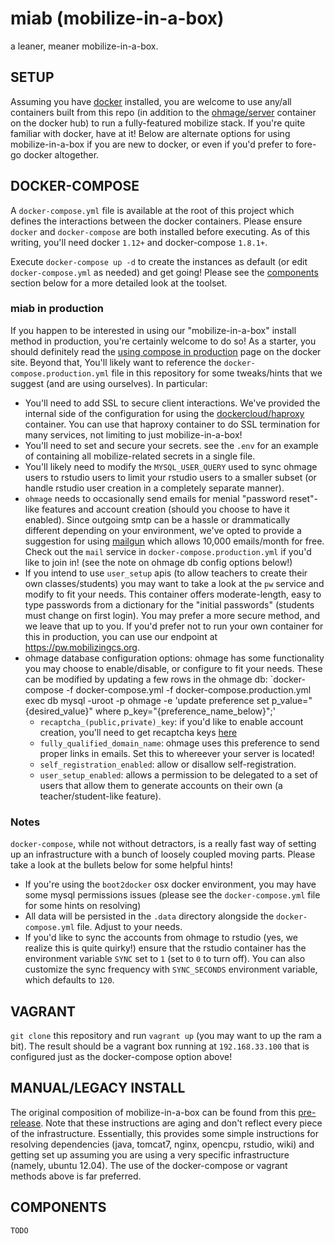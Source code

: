 # miab (mobilize-in-a-box)
a leaner, meaner mobilize-in-a-box.

## SETUP
Assuming you have [docker](https://www.docker.com/) installed, you are welcome to use any/all containers built from this repo (in addition to the [ohmage/server](https://hub.docker.com/r/ohmage/server/) container on the docker hub) to run a fully-featured mobilize stack. If you're quite familiar with docker, have at it! Below are alternate options for using mobilize-in-a-box if you are new to docker, or even if you'd prefer to fore-go docker altogether. 

## DOCKER-COMPOSE
A `docker-compose.yml` file is available at the root of this project which defines the interactions between the docker containers.  Please ensure `docker` and `docker-compose` are both installed before executing. As of this writing, you'll need docker `1.12+` and docker-compose `1.8.1+`.

Execute `docker-compose up -d` to create the instances as default (or edit `docker-compose.yml` as needed) and get going! Please see the [components](#components) section below for a more detailed look at the toolset.

### miab in production
If you happen to be interested in using our "mobilize-in-a-box" install method in production, you're certainly welcome to do so! As a starter, you should definitely read the [using compose in production](https://docs.docker.com/compose/production/) page on the docker site. Beyond that, You'll likely want to reference the `docker-compose.production.yml` file in this repository for some tweaks/hints that we suggest (and are using ourselves). In particular:

  * You'll need to add SSL to secure client interactions. We've provided the internal side of the configuration for using the [dockercloud/haproxy](https://github.com/docker/dockercloud-haproxy) container. You can use that haproxy container to do SSL termination for many services, not limiting to just mobilize-in-a-box!
  * You'll need to set and secure your secrets. see the `.env` for an example of containing all mobilize-related secrets in a single file.
  * You'll likely need to modify the `MYSQL_USER_QUERY` used to sync ohmage users to rstudio users to limit your rstudio users to a smaller subset (or handle rstudio user creation in a completely separate manner).
  * `ohmage` needs to occasionally send emails for menial "password reset"-like features and account creation (should you choose to have it enabled).  Since outgoing smtp can be a hassle or drammatically different depending on your environment, we've opted to provide a suggestion for using [mailgun](https://mailgun.com) which allows 10,000 emails/month for free. Check out the `mail` service in `docker-compose.production.yml` if you'd like to join in! (see the note on ohmage db config options below!)
  * If you intend to use `user_setup` apis (to allow teachers to create their own classes/students) you may want to take a look at the `pw` service and modify to fit your needs. This container offers moderate-length, easy to type passwords from a dictionary for the "initial passwords" (students must change on first login). You may prefer a more secure method, and we leave that up to you. If you'd prefer not to run your own container for this in production, you can use our endpoint at https://pw.mobilizingcs.org.
  * ohmage database configuration options: ohmage has some functionality you may choose to enable/disable, or configure to fit your needs. These can be modified by updating a few rows in the ohmage db: `docker-compose -f docker-compose.yml -f docker-compose.production.yml exec db mysql -uroot -p ohmage -e 'update preference set p_value="{desired_value}" where p_key="{preference_name_below}";'
    * `recaptcha_(public,private)_key`: if you'd like to enable account creation, you'll need to get recaptcha keys [here](https://developers.google.com/recaptcha/docs/start)
    * `fully_qualified_domain_name`: ohmage uses this preference to send proper links in emails. Set this to whereever your server is located!
    * `self_registration_enabled`: allow or disallow self-registration.
    * `user_setup_enabled`: allows a permission to be delegated to a set of users that allow them to generate accounts on their own (a teacher/student-like feature).

### Notes
`docker-compose`, while not without detractors, is a really fast way of setting up an infrastructure with a bunch of loosely coupled moving parts.  Please take a look at the bullets below for some helpful hints!

  * If you're using the `boot2docker` osx docker environment, you may have some mysql permissions issues (please see the `docker-compose.yml` file for some hints on resolving)
  * All data will be persisted in the `.data` directory alongside the `docker-compose.yml` file. Adjust to your needs.
  * If you'd like to sync the accounts from ohmage to rstudio (yes, we realize this is quite quirky!) ensure that the rstudio container has the environment variable `SYNC` set to `1` (set to `0` to turn off).  You can also customize the sync frequency with `SYNC_SECONDS` environment variable, which defaults to `120`.

## VAGRANT
`git clone` this repository and run `vagrant up` (you may want to up the ram a bit). The result should be a vagrant box running at `192.168.33.100` that is configured just as the docker-compose option above!


## MANUAL/LEGACY INSTALL
The original composition of mobilize-in-a-box can be found from this [pre-release](https://github.com/mobilizingcs-ops/mobilize-in-a-box/tree/v0.0.1-alpha#manual). Note that these instructions are aging and don't reflect every piece of the infrastructure. Essentially, this provides some simple instructions for resolving dependencies (java, tomcat7, nginx, opencpu, rstudio, wiki) and getting set up assuming you are using a very specific infrastructure (namely, ubuntu 12.04). The use of the docker-compose or vagrant methods above is far preferred.

## COMPONENTS
`TODO`
